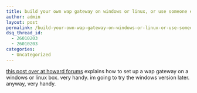```yaml
---
title: build your own wap gateway on windows or linux, or use someone eleses!
author: admin
layout: post
permalink: /build-your-own-wap-gateway-on-windows-or-linux-or-use-someone-eleses/
dsq_thread_id:
  - 26010203
  - 26010203
categories:
  - Uncategorized
---
```

[this post over at howard forums][1] explains how to set up a wap gateway on a windows or linux box. very handy. im going to try the windows version later. anyway, very handy.

 [1]: http://www.howardforums.com/showthread.php?s=&threadid=273744